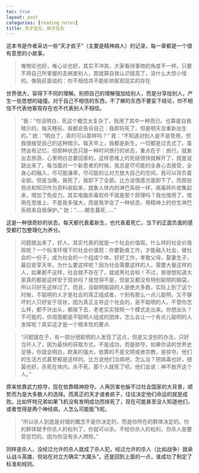 ```yaml
---
toc: true
layout: post
categories: [reading_notes]
title: 天才在左，疯子在右
---
```

这本书是作者采访一些“天才疯子”（主要是精神病人）的记录，每一章都是一个很有意思的小故事。
> 唯物论也好，唯心论也好，其实不冲突，大家看待事物的角度不一样。只要不用自己所掌握的去祸害别人，那就算自我认识提高了，没什么大惊小怪的。像我前面说的：你不相信并不能影响客观现实的存在

世界很大，容得下不同的理解。别把自己的理解强加给别人，而是分享给别人，产生一些思想的碰撞。对于自己不相信的东西，不了解的东西不要妄下结论，你不相信不代表他客观存在也不代表别人不相信。

> “我：“你没明白，死这个概念太复杂了，我用了其中一种而已。也算是自我暗示的。每天睡前，我都会告诉自己：我即将死了，但是明天会重新出生的。”
她：“明白了，真的可以那样吗？”
我：“不知道对别人是不是管用，但我很接受自己的这种暗示。每天早上，我都是新生，一切都是过去式了。虽然会有记忆，但那种状态只是一种时间旅行的状态，重点在于：旅行。就象出去旅游，心里明白总要回家的，这样思维上的死结很快就解开了，就是说跳出来了。每当面对一个新患者的时候，我总是尽可能的全身心去接受，全身心的融入，尽可能谦卑，尽可能的让对方放大自己的空间，我可以背负着全部。但是当晚，我死了，我卸下了全部。比方说情感方面卸下了，而那些观点和知识作为资料收起来，就象人体内的淋巴系统一样，病毒碎片收集起来，增加了免疫力。其实电脑杀毒软件不就是那个原理吗？我也借用了，借用在思维上。不是我多强大，而是我学会了一种状态，用精神上的仿生淋巴系统来自我保护。”
她：“……朝生暮死……”

这是一种很奇妙的状态，每天都代表着新生，也代表着死亡，当下的正面负面的感受都打包整理化为养分。

> 问题就出来了，好人，其实代表的就是一个社会价值观。什么样的社会价值观呢？一个标准环境下的社会价值观：你要勤奋工作，才能融入社会，做社会的一份子，成为社会的一个组成个体。好好工作，孝敬父母，娶妻生子，最后安享天年。为什么要这样呢？因为社会需要这样的人，需要大量这样的人，如果都不这样，社会就不存在了，就成黑社会啦！不过，我很想知道大家真的都是这样安于现状吗？我觉得不是，但是又都没有特别聪明的脑袋，所以只好先这样过了。而且，没聪明脑袋的人是绝大多数，实际上到了这个时候，不聪明的人才是社会的真正组成者，个别有那么一点儿聪明，又不够坏的人只好安于现状，因为真正主导这个社会的，是不聪明的人。不管你怎么样，都不许出头，都按下去，老老实实按照一个模式走出来。你想出头？不可能的，你周围都是不聪明人组成的团体，怎么会让一个有点儿聪明的人发挥呢？其实这才是一个根本性的要点.

> “问题就在于，有一部分很聪明的人发现了这点，但是又没别的办法，只好当坏人了，因为最快的获取方式，不是成功，而是掠夺。如果你读的世界史足够，你就会明白，欧美的强大，依靠的不是文明或者宗教，是掠夺。他们的生活方式甚至都是这样的。比方说他们治病吧，怎么治？把病毒也好，细菌也好，杀死在体内，杀不死，那个人就死了呗，他们会说：神不放开这个人。”

原来依靠武力掠夺，现在依靠精神掠夺。人再厉害也躲不过社会国家的大背景，顺势而为是大多数人的选择。而真正的天才或者疯子，往往决定他们命运的就是成败。比如怀特兄弟如果飞机没有发明成功而摔死了，现在可能甚至没人知道他们，或者觉得是两个神经病，人怎么可能能飞呢。

> “所以杀人到底是对错的概念不是你决定的，而是你所在的群体决定的。你的群体赋予你杀人的权利了，你就可以杀。不给你杀人的权利，你杀人是要受惩罚的。因为你没有杀人牌照。”

同样是杀人，没经过允许的杀人就成了杀人犯，经过允许的杀人（比如战争）就承认战斗英雄，但站在对立方确实“大魔头”。还是回到上面的一点，谁成功了制定了标准和规则。



